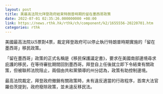 ```yaml
---
layout: post
title: 美最高法院允拜登政府結束特朗普時期的留在墨西哥政策
date: 2022-07-01 02:35:26.000000000 +08:00
link: https://news.rthk.hk/rthk/ch/component/k2/1655556-20220701.htm
categories: rthk
---
```


美國最高法院以5票對4票，裁定拜登政府可以停止執行特朗普時期實施的「留在墨西哥」移民政策。

「留在墨西哥」政策的正式名稱是《移民保護議定書》，要求在美國南部邊境尋求庇護的移民，在等待審批期間回到墨西哥。拜登自上任後就立即下令結束有關政策，但被聯邦法院阻止，兩個由共和黨領導的州分認為，政策有助控制邊境。

最高法院裁定，拜登政府撤銷有關政策時，未有違反適當的行政程序，首席大法官羅伯茨提到，政府廢除政策，並未違反移民法。

